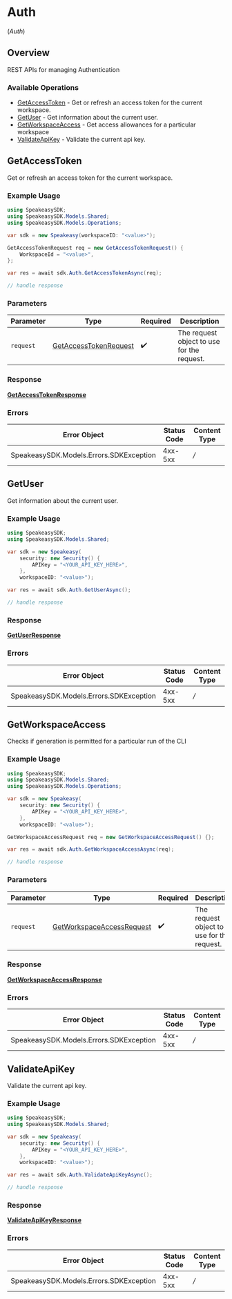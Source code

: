 # Auth
(*Auth*)

## Overview

REST APIs for managing Authentication

### Available Operations

* [GetAccessToken](#getaccesstoken) - Get or refresh an access token for the current workspace.
* [GetUser](#getuser) - Get information about the current user.
* [GetWorkspaceAccess](#getworkspaceaccess) - Get access allowances for a particular workspace
* [ValidateApiKey](#validateapikey) - Validate the current api key.

## GetAccessToken

Get or refresh an access token for the current workspace.

### Example Usage

```csharp
using SpeakeasySDK;
using SpeakeasySDK.Models.Shared;
using SpeakeasySDK.Models.Operations;

var sdk = new Speakeasy(workspaceID: "<value>");

GetAccessTokenRequest req = new GetAccessTokenRequest() {
    WorkspaceId = "<value>",
};

var res = await sdk.Auth.GetAccessTokenAsync(req);

// handle response
```

### Parameters

| Parameter                                                                 | Type                                                                      | Required                                                                  | Description                                                               |
| ------------------------------------------------------------------------- | ------------------------------------------------------------------------- | ------------------------------------------------------------------------- | ------------------------------------------------------------------------- |
| `request`                                                                 | [GetAccessTokenRequest](../../Models/Operations/GetAccessTokenRequest.md) | :heavy_check_mark:                                                        | The request object to use for the request.                                |


### Response

**[GetAccessTokenResponse](../../Models/Operations/GetAccessTokenResponse.md)**
### Errors

| Error Object                            | Status Code                             | Content Type                            |
| --------------------------------------- | --------------------------------------- | --------------------------------------- |
| SpeakeasySDK.Models.Errors.SDKException | 4xx-5xx                                 | */*                                     |

## GetUser

Get information about the current user.

### Example Usage

```csharp
using SpeakeasySDK;
using SpeakeasySDK.Models.Shared;

var sdk = new Speakeasy(
    security: new Security() {
        APIKey = "<YOUR_API_KEY_HERE>",
    },
    workspaceID: "<value>");

var res = await sdk.Auth.GetUserAsync();

// handle response
```


### Response

**[GetUserResponse](../../Models/Operations/GetUserResponse.md)**
### Errors

| Error Object                            | Status Code                             | Content Type                            |
| --------------------------------------- | --------------------------------------- | --------------------------------------- |
| SpeakeasySDK.Models.Errors.SDKException | 4xx-5xx                                 | */*                                     |

## GetWorkspaceAccess

Checks if generation is permitted for a particular run of the CLI

### Example Usage

```csharp
using SpeakeasySDK;
using SpeakeasySDK.Models.Shared;
using SpeakeasySDK.Models.Operations;

var sdk = new Speakeasy(
    security: new Security() {
        APIKey = "<YOUR_API_KEY_HERE>",
    },
    workspaceID: "<value>");

GetWorkspaceAccessRequest req = new GetWorkspaceAccessRequest() {};

var res = await sdk.Auth.GetWorkspaceAccessAsync(req);

// handle response
```

### Parameters

| Parameter                                                                         | Type                                                                              | Required                                                                          | Description                                                                       |
| --------------------------------------------------------------------------------- | --------------------------------------------------------------------------------- | --------------------------------------------------------------------------------- | --------------------------------------------------------------------------------- |
| `request`                                                                         | [GetWorkspaceAccessRequest](../../Models/Operations/GetWorkspaceAccessRequest.md) | :heavy_check_mark:                                                                | The request object to use for the request.                                        |


### Response

**[GetWorkspaceAccessResponse](../../Models/Operations/GetWorkspaceAccessResponse.md)**
### Errors

| Error Object                            | Status Code                             | Content Type                            |
| --------------------------------------- | --------------------------------------- | --------------------------------------- |
| SpeakeasySDK.Models.Errors.SDKException | 4xx-5xx                                 | */*                                     |

## ValidateApiKey

Validate the current api key.

### Example Usage

```csharp
using SpeakeasySDK;
using SpeakeasySDK.Models.Shared;

var sdk = new Speakeasy(
    security: new Security() {
        APIKey = "<YOUR_API_KEY_HERE>",
    },
    workspaceID: "<value>");

var res = await sdk.Auth.ValidateApiKeyAsync();

// handle response
```


### Response

**[ValidateApiKeyResponse](../../Models/Operations/ValidateApiKeyResponse.md)**
### Errors

| Error Object                            | Status Code                             | Content Type                            |
| --------------------------------------- | --------------------------------------- | --------------------------------------- |
| SpeakeasySDK.Models.Errors.SDKException | 4xx-5xx                                 | */*                                     |
